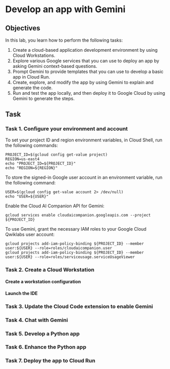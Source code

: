 # Develop an app with Gemini

## Objectives
In this lab, you learn how to perform the following tasks:

1. Create a cloud-based application development environment by using Cloud Workstations.
2. Explore various Google services that you can use to deploy an app by asking Gemini context-based questions.
3. Prompt Gemini to provide templates that you can use to develop a basic app in Cloud Run.
4. Create, explore, and modify the app by using Gemini to explain and generate the code.
5. Run and test the app locally, and then deploy it to Google Cloud by using Gemini to generate the steps.

## Task
### Task 1. Configure your environment and account
To set your project ID and region environment variables, in Cloud Shell, run the following commands:
```
PROJECT_ID=$(gcloud config get-value project)
REGION=us-east4
echo "PROJECT_ID=${PROJECT_ID}"
echo "REGION=${REGION}"
```


To store the signed-in Google user account in an environment variable, run the following command:
```
USER=$(gcloud config get-value account 2> /dev/null)
echo "USER=${USER}"
```

Enable the Cloud AI Companion API for Gemini:
```
gcloud services enable cloudaicompanion.googleapis.com --project ${PROJECT_ID}
```

To use Gemini, grant the necessary IAM roles to your Google Cloud Qwiklabs user account:
```
gcloud projects add-iam-policy-binding ${PROJECT_ID} --member user:${USER} --role=roles/cloudaicompanion.user
gcloud projects add-iam-policy-binding ${PROJECT_ID} --member user:${USER} --role=roles/serviceusage.serviceUsageViewer
```
### Task 2. Create a Cloud Workstation


#### Create a workstation configuration


#### Launch the IDE


### Task 3. Update the Cloud Code extension to enable Gemini


### Task 4. Chat with Gemini


### Task 5. Develop a Python app


### Task 6. Enhance the Python app

### Task 7. Deploy the app to Cloud Run











